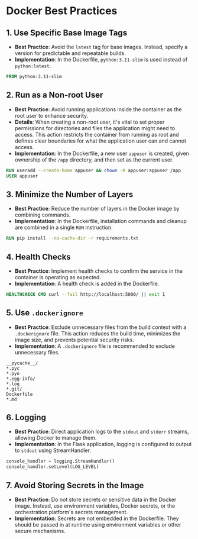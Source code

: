 # Docker Best Practices

## 1. Use Specific Base Image Tags

- **Best Practice**: Avoid the `latest` tag for base images. Instead, specify a version for predictable and repeatable builds.
- **Implementation**: In the Dockerfile, `python:3.11-slim` is used instead of `python:latest`.

```dockerfile
FROM python:3.11-slim
```

## 2. Run as a Non-root User

- **Best Practice**: Avoid running applications inside the container as the root user to enhance security.
- **Details**: When creating a non-root user, it's vital to set proper permissions for directories and files the application might need to access. This action restricts the container from running as root and defines clear boundaries for what the application user can and cannot access.
- **Implementation**: In the Dockerfile, a new user `appuser` is created, given ownership of the `/app` directory, and then set as the current user.

```dockerfile
RUN useradd --create-home appuser && chown -R appuser:appuser /app
USER appuser
```

## 3. Minimize the Number of Layers

- **Best Practice**: Reduce the number of layers in the Docker image by combining commands.
- **Implementation**: In the Dockerfile, installation commands and cleanup are combined in a single `RUN` instruction.

```dockerfile
RUN pip install --no-cache-dir -r requirements.txt
```

## 4. Health Checks

- **Best Practice**: Implement health checks to confirm the service in the container is operating as expected.
- **Implementation**: A health check is added in the Dockerfile.

```dockerfile
HEALTHCHECK CMD curl --fail http://localhost:5000/ || exit 1
```

## 5. Use `.dockerignore`

- **Best Practice**: Exclude unnecessary files from the build context with a `.dockerignore` file. This action reduces the build time, minimizes the image size, and prevents potential security risks.
- **Implementation**: A `.dockerignore` file is recommended to exclude unnecessary files.

```plaintext
__pycache__/
*.pyc
*.pyo
*.egg-info/
*.log
*.git/
Dockerfile
*.md
```

## 6. Logging

- **Best Practice**: Direct application logs to the `stdout` and `stderr` streams, allowing Docker to manage them.
- **Implementation**: In the Flask application, logging is configured to output to `stdout` using StreamHandler.

```python
console_handler = logging.StreamHandler()
console_handler.setLevel(LOG_LEVEL)
```

## 7. Avoid Storing Secrets in the Image

- **Best Practice**: Do not store secrets or sensitive data in the Docker image. Instead, use environment variables, Docker secrets, or the orchestration platform's secrets management.
- **Implementation**: Secrets are not embedded in the Dockerfile. They should be passed in at runtime using environment variables or other secure mechanisms.

